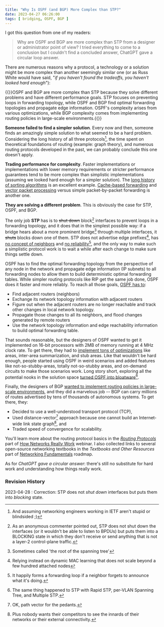 ```yaml
---
title: "Why Is OSPF (and BGP) More Complex than STP?"
date: 2023-04-27 06:26:00
tags: [ bridging, OSPF, BGP ]
---
```

I got this question from one of my readers:

> Why are OSPF and BGP are more complex than STP from a designer or administrator point of view? I tried everything to come to a conclusion but I couldn't find a concluded answer, ChatGPT gave a circular loop answer.

There are numerous reasons why a protocol, a technology or a solution might be more complex than another seemingly similar one (or as Russ White would have said, "_if you haven't found the tradeoffs, you haven't looked hard enough_"):
<!--more-->
{{<tldr model="ChatGPT GPT-4">}}OSPF and BGP are more complex than STP because they solve different problems and have different performance goals. STP focuses on preventing loops in forwarding topology, while OSPF and BGP find optimal forwarding topologies and propagate edge information. OSPF's complexity arises from various optimizations, while BGP complexity comes from implementing routing policies in large-scale environments.{{</tldr>}} 

**Someone failed to find a simpler solution**. Every now and then, someone finds an amazingly simple solution to what seemed to be a hard problem. Considering the long history of all three protocols[^NS], the time spent on theoretical foundations of routing (example: graph theory), and numerous routing protocols developed in the past, we can probably conclude this one doesn't apply.

[^NS]: And assuming networking engineers working in IETF aren't stupid or blindsided ;)

**Trading performance for complexity**. Faster implementations or implementations with lower memory requirements or stricter performance guarantees tend to be more complex than simplistic implementations (assuming we looked hard enough for a simpler solution). The [long history of sorting algorithms](https://en.wikipedia.org/wiki/Sorting_algorithm#Comparison_of_algorithms) is an excellent example. [Cache-based forwarding](https://blog.ipspace.net/2022/02/cache-based-forwarding.html) and [vector packet processing](https://en.wikipedia.org/wiki/Vector_Packet_Processing) versus simple packet-by-packet forwarding is another one. 

**They are solving a different problem**. This is obviously the case for STP, OSPF, and BGP.

The only job **STP** has is to ~~shut down~~ block[^BIF] interfaces to prevent loops in a forwarding topology, and it does that in the simplest possible way: if a bridge hears about a more prominent bridge[^RST] through multiple interfaces, it ~~shuts~~ blocks down one of them. STP does not advertise edge prefixes[^DML], has [no concept of neighbors](https://blog.ipspace.net/2014/07/is-stp-really-evil.html) and [no reliability](https://blog.ipspace.net/2016/03/spanning-tree-protocol-stp-and-bridging.html)[^FL], and the only way to make such a simplistic protocol work is to wait a while after each change to make sure things settle down.

[^BIF]: As an anonymous commenter pointed out, STP does not shut down the interfaces (or it wouldn't be able to listen to BPDUs) but puts them into a BLOCKING state in which they don't receive or send anything that is not a layer-2 control-plane traffic.

[^RST]: Sometimes called 'the root of the spanning tree'

[^DML]: Relying instead on dynamic MAC learning that does not scale beyond a few hundred attached nodes

[^FL]: It happily forms a forwarding loop if a neighbor forgets to announce what it's doing.

OSPF has to find the optimal forwarding topology from the perspective of any node in the network and propagate edge information (IP subnets) to all forwarding nodes to allow them to build deterministic optimal forwarding tables. While simpler routing protocols like RIP get the same job done, OSPF does it faster and more reliably. To reach all those goals, [OSPF has to](https://blog.ipspace.net/2017/10/routing-protocols-perfect-example-of.html):

* Find adjacent routers (neighbors)
* Exchange its network topology information with adjacent routers
* Figure out when the adjacent routers are no longer reachable and track other changes in local network topology.
* Propagate those changes to all its neighbors, and flood changes generated by remote routers
* Use the network topology information and edge reachability information to build optimal forwarding table.

That sounds reasonable, but the designers of OSPF wanted to get it implemented on 16-bit processors with 2MB of memory running at 4 MHz clock rate. To get there, they had to [implement tons of optimizations](https://blog.ipspace.net/2016/09/do-we-still-need-ospf-areas-and.html) like areas, inter-area summarization, and stub areas. Like that wouldn't be hard enough, people started using OSPF in weird scenarios and added features like not-so-stubby-areas, totally not-so-stubby areas, and on-demand circuits to make those scenarios work. Long story short, exploring all the potential nooks in the solution space [turned OSPF into bloatware](https://blog.ipspace.net/2018/04/is-ospf-unpredictable-or-just-unexpected.html)[^MSTP].

[^MSTP]: The same thing happened to STP with Rapid STP, per-VLAN Spanning Tree, and Multiple STP.

Finally, the designers of BGP [wanted to implement routing policies in large-scale environments](https://blog.ipspace.net/2022/10/ibgp-full-mesh.html), and they did a marvelous job -- BGP can carry millions of routes advertised by tens of thousands of autonomous systems. To get there, they:

* Decided to use a well-understood transport protocol (TCP),
* Used distance-vector[^PV] approach because one cannot build an Internet-wide link state graph[^HG], and
* Traded speed of convergence for scalability.

You'll learn more about the routing protocol basics in the *[Routing Protocols](https://my.ipspace.net/bin/list?id=Net101#ROUTING)* part of [How Networks Really Work](https://www.ipspace.net/How_Networks_Really_Work) webinar. I also collected links to several open-source networking textbooks in the *Textbooks and Other Resources* part of [Networking Fundamentals](https://my.ipspace.net/bin/list?id=Fundamentals) roadmap.

As for _ChatGPT gave a circular answer_: there's still no substitute for hard work and understanding how things really work.

[^PV]: OK, path vector for the pedants.

[^HG]: Plus nobody wants their competitors to see the innards of their networks or their external connectivity.

### Revision History

2023-04-28
: Correction: STP does not _shut down_ interfaces but puts them into _blocking_ state.